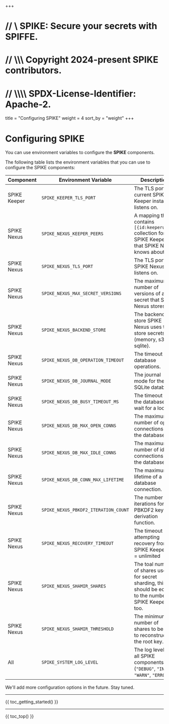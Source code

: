 +++
# //    \\ SPIKE: Secure your secrets with SPIFFE.
# //  \\\\\ Copyright 2024-present SPIKE contributors.
# // \\\\\\\ SPDX-License-Identifier: Apache-2.

title = "Configuring SPIKE"
weight = 4
sort_by = "weight"
+++

# Configuring SPIKE

You can use environment variables to configure the **SPIKE** components.

The following table lists the environment variables that you can use to
configure the SPIKE components:

| Component    | Environment Variable                 | Description                                                                                                  | Default Value                                         |
|--------------|--------------------------------------|--------------------------------------------------------------------------------------------------------------|-------------------------------------------------------|
| SPIKE Keeper | `SPIKE_KEEPER_TLS_PORT`              | The TLS port the current SPIKE Keeper instance listens on.                                                   | `":8443"`                                             |
| SPIKE Nexus  | `SPIKE_NEXUS_KEEPER_PEERS`           | A mapping that contains `[{id:keeperurl}]` collection for all SPIKE Keepers that SPIKE Nexus knows about.    | "" (check `./hack/start-nexus.sh` for usage examples. |
| SPIKE Nexus  | `SPIKE_NEXUS_TLS_PORT`               | The TLS port SPIKE Nexus listens on.                                                                         | `":8553"`                                             |
| SPIKE Nexus  | `SPIKE_NEXUS_MAX_SECRET_VERSIONS`    | The maximum number of versions of a secret that SPIKE Nexus stores.                                          | `10`                                                  |
| SPIKE Nexus  | `SPIKE_NEXUS_BACKEND_STORE`          | The backend store SPIKE Nexus uses to store secrets (memory, s3, sqlite).                                    | `"sqlite"`                                            |
| SPIKE Nexus  | `SPIKE_NEXUS_DB_OPERATION_TIMEOUT`   | The timeout for database operations.                                                                         | `"15s"`                                               |
| SPIKE Nexus  | `SPIKE_NEXUS_DB_JOURNAL_MODE`        | The journal mode for the SQLite database.                                                                    | `"WAL"`                                               |
| SPIKE Nexus  | `SPIKE_NEXUS_DB_BUSY_TIMEOUT_MS`     | The timeout for the database to wait for a lock.                                                             | `1000`                                                |
| SPIKE Nexus  | `SPIKE_NEXUS_DB_MAX_OPEN_CONNS`      | The maximum number of open connections to the database.                                                      | `10`                                                  |
| SPIKE Nexus  | `SPIKE_NEXUS_DB_MAX_IDLE_CONNS`      | The maximum number of idle connections to the database.                                                      | `5`                                                   |
| SPIKE Nexus  | `SPIKE_NEXUS_DB_CONN_MAX_LIFETIME`   | The maximum lifetime of a database connection.                                                               | `"1h"`                                                |
| SPIKE Nexus  | `SPIKE_NEXUS_PBKDF2_ITERATION_COUNT` | The number of iterations for the PBKDF2 key derivation function.                                             | `600000`                                              |
| SPIKE Nexus  | `SPIKE_NEXUS_RECOVERY_TIMEOUT`       | The timeout for attempting recovery from SPIKE Keepers. 0 = unlimited                                        | `0`                                                   |
| SPIKE Nexus  | `SPIKE_NEXUS_SHAMIR_SHARES`          | The toal number of shares used for secret sharding, this should be equal to the number of SPIKE Keepers too. | `3`                                                   |
| SPIKE Nexus  | `SPIKE_NEXUS_SHAMIR_THRESHOLD`       | The minimum number of shares to be able to reconstruct the root key.                                         | `2`                                                   |
| All          | `SPIKE_SYSTEM_LOG_LEVEL`             | The log level for all SPIKE components (`"DEBUG"`, `"INFO"`, `"WARN"`, `"ERROR"`).                           | `"DEBUG"`                                             |

We'll add more configuration options in the future. Stay tuned.

----

{{ toc_getting_started() }}

----

{{ toc_top() }}
